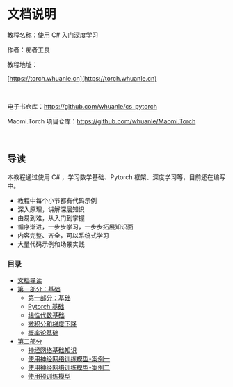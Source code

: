# 文档说明

教程名称：使用 C# 入门深度学习

作者：痴者工良

教程地址：

[https://torch.whuanle.cn](https://torch.whuanle.cn)

<br />

电子书仓库：https://github.com/whuanle/cs_pytorch

Maomi.Torch 项目仓库：https://github.com/whuanle/Maomi.Torch

<br />

## 导读

本教程通过使用 C# ，学习数学基础、Pytorch 框架、深度学习等，目前还在编写中。

- 教程中每个小节都有代码示例
- 深入原理，讲解深层知识
- 由易到难，从入门到掌握
- 循序渐进，一步步学习，一步步拓展知识面
- 内容完整、齐全，可以系统式学习
- 大量代码示例和场景实践




### 目录

* [文档导读](https://torch.whuanle.cn/l)
* [第一部分：基础](https://torch.whuanle.cn/01.base/)
  * [第一部分：基础](https://torch.whuanle.cn/01.base/01.env.html)
  * [Pytorch 基础](https://torch.whuanle.cn/01.base/02.base.html)
  * [线性代数基础](https://torch.whuanle.cn/01.base/03.linear.html)
  * [微积分和梯度下降](https://torch.whuanle.cn/01.base/04.higher.html)
  * [概率论基础](https://torch.whuanle.cn/01.base/05.odds.html)
* [第二部分](https://torch.whuanle.cn/02.start/)
  * [神经网络基础知识](https://torch.whuanle.cn/02.start/01.neural_network.html) 
  * [使用神经网络训练模型-案例一](https://torch.whuanle.cn/02.start/02.start_torch.html) 
  * [使用神经网络训练模型-案例二](https://torch.whuanle.cn/02.start/03.xl.html) 
  * [使用预训练模型](https://torch.whuanle.cn/02.start/04.models.html) 
